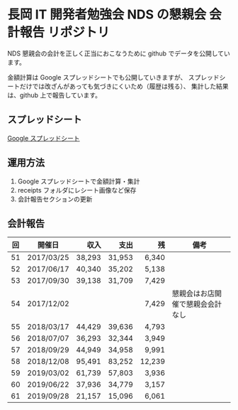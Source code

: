 # 長岡 IT 開発者勉強会 NDS の懇親会 会計報告 リポジトリ

NDS 懇親会の会計を正しく正当におこなうために github でデータを公開しています。

金額計算は Google スプレッドシートでも公開していきますが、
スプレッドシートだけでは改ざんがあっても気づきにくいため（履歴は残る）、
集計した結果は、github 上で報告しています。

## スプレッドシート

[Google スプレッドシート](https://docs.google.com/spreadsheets/d/18juZnVP6h6NqwMQ956TaK-0NL0J9UpU6-i0gayYNHVo)

## 運用方法

1. Google スプレッドシートで金額計算・集計
2. receipts フォルダにレシート画像など保存
3. 会計報告セクションの更新

## 会計報告

| 回  | 開催日     |   収入 |   支出 |    残 | 備考                             |
| :-: | ---------- | -----: | -----: | ----: | -------------------------------- |
| 51  | 2017/03/25 | 38,293 | 31,953 | 6,340 |                                  |
| 52  | 2017/06/17 | 40,340 | 35,202 | 5,138 |                                  |
| 53  | 2017/09/30 | 39,138 | 31,709 | 7,429 |                                  |
| 54  | 2017/12/02 |        |        | 7,429 | 懇親会はお店開催で懇親会会計なし |
| 55  | 2018/03/17 | 44,429 | 39,636 | 4,793 |                                  |
| 56  | 2018/07/07 | 36,293 | 32,344 | 3,949 |                                  |
| 57  | 2018/09/29 | 44,949 | 34,958 | 9,991 |                                  |
| 58  | 2018/12/08 | 95,491 | 83,252 | 12,239 |                                 |
| 59  | 2019/03/02 | 61,739 | 57,803 | 3,936 |                                  |
| 60  | 2019/06/22 | 37,936 | 34,779 | 3,157 |                                  |
| 61  | 2019/09/28 | 21,157 | 15,096 | 6,061 |                                  |
